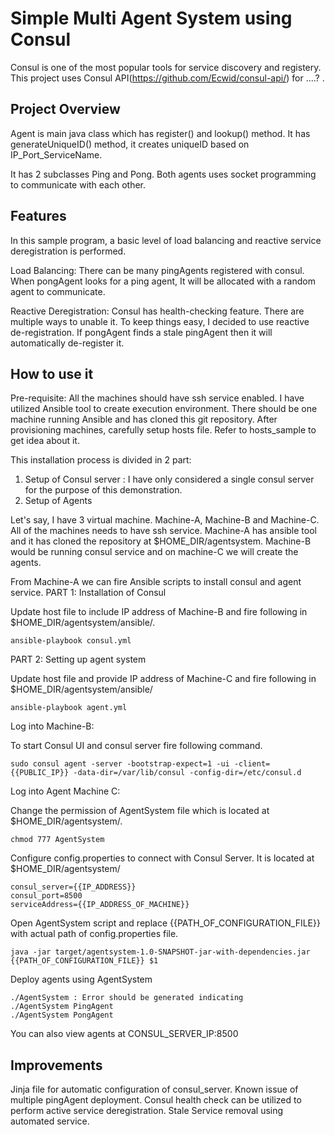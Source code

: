 Simple Multi Agent System using Consul
======================================
Consul is one of the most popular tools for service discovery and registery.
This project uses Consul API(https://github.com/Ecwid/consul-api/) for ....? .

## Project Overview
Agent is main java class which has register() and lookup() method.
It has generateUniqueID() method, it creates uniqueID based on IP_Port_ServiceName.

It has 2 subclasses Ping and Pong.
Both agents uses socket programming to communicate with each other.

## Features
In this sample program, a basic level of load balancing and reactive service deregistration is performed.

Load Balancing:
There can be many pingAgents registered with consul. When pongAgent looks for a ping agent, It will be allocated with a random agent to communicate.

Reactive Deregistration:
Consul has health-checking feature. There are multiple ways to unable it. To keep things easy, I decided to use reactive de-registration. 
If pongAgent finds a stale pingAgent then it will automatically de-register it.

## How to use it
Pre-requisite:
All the machines should have ssh service enabled. I have utilized Ansible tool to create execution environment. There should be one machine running Ansible and has cloned this git repository. After provisioning machines, carefully setup hosts file. Refer to hosts_sample to get idea about it.

This installation process is divided in 2 part:
1) Setup of Consul server : I have only considered a single consul server for the purpose of this demonstration.
2) Setup of Agents

Let's say, I have 3 virtual machine. Machine-A, Machine-B and Machine-C. All of the machines needs to have ssh service.
Machine-A has ansible tool and it has cloned the repository at $HOME_DIR/agentsystem. Machine-B would be running consul service and on machine-C we will create the agents.

From Machine-A we can fire Ansible scripts to install consul and agent service.
PART 1: Installation of Consul

Update host file to include IP address of Machine-B and fire following in $HOME_DIR/agentsystem/ansible/.
~~~
ansible-playbook consul.yml
~~~

PART 2: Setting up agent system

Update host file and provide IP address of Machine-C and fire following in $HOME_DIR/agentsystem/ansible/
~~~
ansible-playbook agent.yml
~~~

Log into Machine-B:

To start Consul UI and consul server fire following command.
~~~
sudo consul agent -server -bootstrap-expect=1 -ui -client={{PUBLIC_IP}} -data-dir=/var/lib/consul -config-dir=/etc/consul.d
~~~

Log into Agent Machine C:

Change the permission of AgentSystem file which is located at $HOME_DIR/agentsystem/.
~~~
chmod 777 AgentSystem
~~~

Configure config.properties to connect with Consul Server. It is located at $HOME_DIR/agentsystem/
~~~
consul_server={{IP_ADDRESS}}
consul_port=8500
serviceAddress={{IP_ADDRESS_OF_MACHINE}}
~~~

Open AgentSystem script and replace {{PATH_OF_CONFIGURATION_FILE}} with actual path of config.properties file.
~~~
java -jar target/agentsystem-1.0-SNAPSHOT-jar-with-dependencies.jar {{PATH_OF_CONFIGURATION_FILE}} $1
~~~

Deploy agents using AgentSystem
~~~
./AgentSystem : Error should be generated indicating 
./AgentSystem PingAgent
./AgentSystem PongAgent
~~~

You can also view agents at CONSUL_SERVER_IP:8500

## Improvements
Jinja file for automatic configuration of consul_server.
Known issue of multiple pingAgent deployment.
Consul health check can be utilized to perform active service deregistration.
Stale Service removal using automated service.